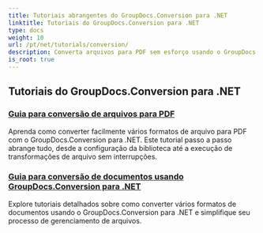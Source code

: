 ```yaml
---
title: Tutoriais abrangentes do GroupDocs.Conversion para .NET
linktitle: Tutoriais do GroupDocs.Conversion para .NET
type: docs
weight: 10
url: /pt/net/tutorials/conversion/
description: Converta arquivos para PDF sem esforço usando o GroupDocs.Conversion para .NET. Simplifique o gerenciamento de documentos com opções personalizáveis.
is_root: true
---
```


## Tutoriais do GroupDocs.Conversion para .NET
### [Guia para conversão de arquivos para PDF](./guide-to-file-conversion-to-pdf/)
Aprenda como converter facilmente vários formatos de arquivo para PDF com o GroupDocs.Conversion para .NET. Este tutorial passo a passo abrange tudo, desde a configuração da biblioteca até a execução de transformações de arquivo sem interrupções.
### [Guia para conversão de documentos usando GroupDocs.Conversion para .NET](./guide-to-document-conversion/)
Explore tutoriais detalhados sobre como converter vários formatos de documentos usando o GroupDocs.Conversion para .NET e simplifique seu processo de gerenciamento de arquivos.